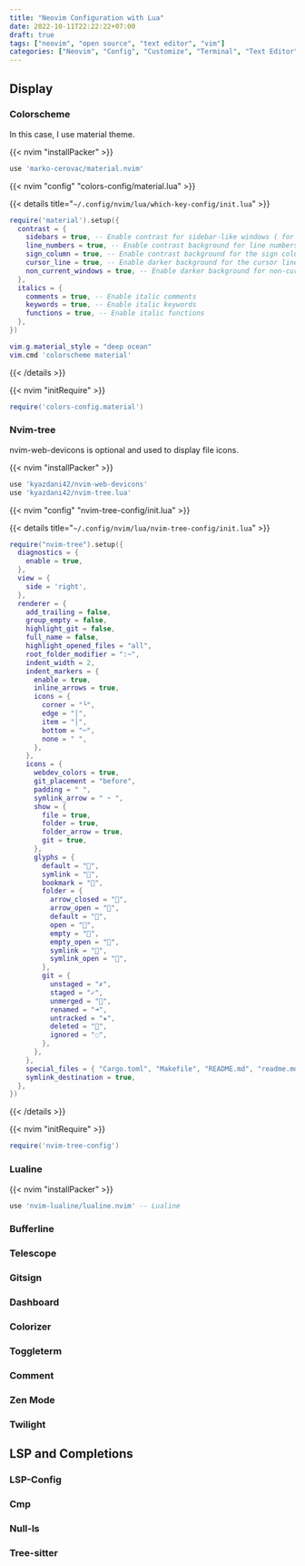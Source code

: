 ```yaml
---
title: "Neovim Configuration with Lua"
date: 2022-10-11T22:22:22+07:00
draft: true
tags: ["neovim", "open source", "text editor", "vim"]
categories: ["Neovim", "Config", "Customize", "Terminal", "Text Editor"]
---
```


## Display

### Colorscheme

In this case, I use material theme.

{{< nvim "installPacker" >}}

```lua
use 'marko-cerovac/material.nvim'
```

{{< nvim "config" "colors-config/material.lua" >}}

{{< details title="`~/.config/nvim/lua/which-key-config/init.lua`" >}}

```lua {linenos=table,hl_lines=[1],linenostart=1}
require('material').setup({
  contrast = {
    sidebars = true, -- Enable contrast for sidebar-like windows ( for example Nvim-Tree )
    line_numbers = true, -- Enable contrast background for line numbers
    sign_column = true, -- Enable contrast background for the sign column
    cursor_line = true, -- Enable darker background for the cursor line
    non_current_windows = true, -- Enable darker background for non-current windows
  },
  italics = {
    comments = true, -- Enable italic comments
    keywords = true, -- Enable italic keywords
    functions = true, -- Enable italic functions
  },
})

vim.g.material_style = "deep ocean"
vim.cmd 'colorscheme material'
```

{{< /details >}}

{{< nvim "initRequire" >}}

```lua
require('colors-config.material')
```

### Nvim-tree

nvim-web-devicons is optional and used to display file icons.

{{< nvim "installPacker" >}}

```lua
use 'kyazdani42/nvim-web-devicons'
use 'kyazdani42/nvim-tree.lua'
```

{{< nvim "config" "nvim-tree-config/init.lua" >}}

{{< details title="`~/.config/nvim/lua/nvim-tree-config/init.lua`" >}}

```lua {linenos=table,hl_lines=[1],linenostart=1}
require("nvim-tree").setup({
  diagnostics = {
    enable = true,
  },
  view = {
    side = 'right',
  },
  renderer = {
    add_trailing = false,
    group_empty = false,
    highlight_git = false,
    full_name = false,
    highlight_opened_files = "all",
    root_folder_modifier = ":~",
    indent_width = 2,
    indent_markers = {
      enable = true,
      inline_arrows = true,
      icons = {
        corner = "└",
        edge = "│",
        item = "│",
        bottom = "─",
        none = " ",
      },
    },
    icons = {
      webdev_colors = true,
      git_placement = "before",
      padding = " ",
      symlink_arrow = " ➛ ",
      show = {
        file = true,
        folder = true,
        folder_arrow = true,
        git = true,
      },
      glyphs = {
        default = "",
        symlink = "",
        bookmark = "",
        folder = {
          arrow_closed = "",
          arrow_open = "",
          default = "",
          open = "",
          empty = "",
          empty_open = "",
          symlink = "",
          symlink_open = "",
        },
        git = {
          unstaged = "✗",
          staged = "✓",
          unmerged = "",
          renamed = "➜",
          untracked = "★",
          deleted = "",
          ignored = "◌",
        },
      },
    },
    special_files = { "Cargo.toml", "Makefile", "README.md", "readme.md" },
    symlink_destination = true,
  },
})
```

{{< /details >}}

{{< nvim "initRequire" >}}

```lua
require('nvim-tree-config')
```

### Lualine

{{< nvim "installPacker" >}}

```lua
use 'nvim-lualine/lualine.nvim' -- Lualine
```

### Bufferline

### Telescope

### Gitsign

### Dashboard

### Colorizer

### Toggleterm

### Comment

### Zen Mode

### Twilight

## LSP and Completions

### LSP-Config

### Cmp

### Null-ls

### Tree-sitter
